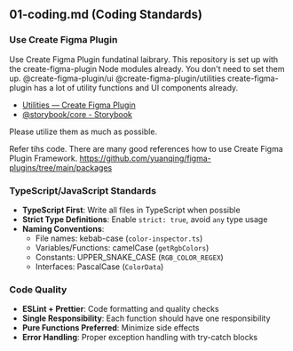 ## 01-coding.md (Coding Standards)

### Use Create Figma Plugin
Use Create Figma Plugin fundatinal laibrary.
This repository is set up with the create-figma-plugin Node modules already. You don't need to set them up.
@create-figma-plugin/ui
@create-figma-plugin/utilities
create-figma-plugin has a lot of utility functions and UI components already.
- [Utilities — Create Figma Plugin](https://yuanqing.github.io/create-figma-plugin/utilities/)
- [@storybook/core - Storybook](https://yuanqing.github.io/create-figma-plugin/storybook/?path=/story/index--index)

Please utilize them as much as possible.

Refer tihs code. There are many good references how to use Create Figma Plugin Framework.
https://github.com/yuanqing/figma-plugins/tree/main/packages

### TypeScript/JavaScript Standards
- **TypeScript First**: Write all files in TypeScript when possible
- **Strict Type Definitions**: Enable `strict: true`, avoid `any` type usage
- **Naming Conventions**:
  - File names: kebab-case (`color-inspector.ts`)
  - Variables/Functions: camelCase (`getRgbColors`)
  - Constants: UPPER_SNAKE_CASE (`RGB_COLOR_REGEX`)
  - Interfaces: PascalCase (`ColorData`)

### Code Quality
- **ESLint + Prettier**: Code formatting and quality checks
- **Single Responsibility**: Each function should have one responsibility
- **Pure Functions Preferred**: Minimize side effects
- **Error Handling**: Proper exception handling with try-catch blocks

